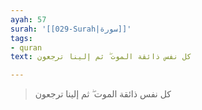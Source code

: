 ```yaml
---
ayah: 57
surah: '[[029-Surah|سورة]]'
tags:
- quran
text: كل نفس ذائقة الموت ۖ ثم إلينا ترجعون

---
```

> كل نفس ذائقة الموت ۖ ثم إلينا ترجعون
